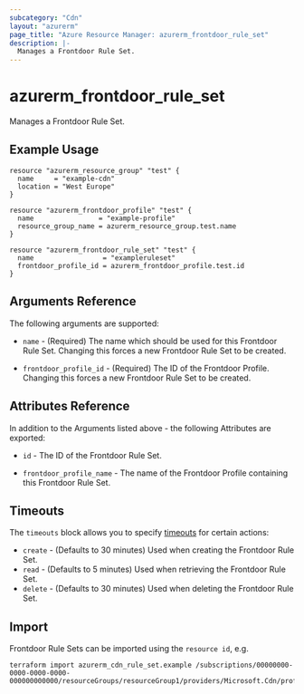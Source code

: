 ```yaml
---
subcategory: "Cdn"
layout: "azurerm"
page_title: "Azure Resource Manager: azurerm_frontdoor_rule_set"
description: |-
  Manages a Frontdoor Rule Set.
---
```


# azurerm_frontdoor_rule_set

Manages a Frontdoor Rule Set.

## Example Usage

```hcl
resource "azurerm_resource_group" "test" {
  name     = "example-cdn"
  location = "West Europe"
}

resource "azurerm_frontdoor_profile" "test" {
  name                = "example-profile"
  resource_group_name = azurerm_resource_group.test.name
}

resource "azurerm_frontdoor_rule_set" "test" {
  name                 = "exampleruleset"
  frontdoor_profile_id = azurerm_frontdoor_profile.test.id
}
```

## Arguments Reference

The following arguments are supported:

* `name` - (Required) The name which should be used for this Frontdoor Rule Set. Changing this forces a new Frontdoor Rule Set to be created.

* `frontdoor_profile_id` - (Required) The ID of the Frontdoor Profile. Changing this forces a new Frontdoor Rule Set to be created.

## Attributes Reference

In addition to the Arguments listed above - the following Attributes are exported:

* `id` - The ID of the Frontdoor Rule Set.

* `frontdoor_profile_name` - The name of the Frontdoor Profile containing this Frontdoor Rule Set.

## Timeouts

The `timeouts` block allows you to specify [timeouts](https://www.terraform.io/docs/configuration/resources.html#timeouts) for certain actions:

* `create` - (Defaults to 30 minutes) Used when creating the Frontdoor Rule Set.
* `read` - (Defaults to 5 minutes) Used when retrieving the Frontdoor Rule Set.
* `delete` - (Defaults to 30 minutes) Used when deleting the Frontdoor Rule Set.

## Import

Frontdoor Rule Sets can be imported using the `resource id`, e.g.

```shell
terraform import azurerm_cdn_rule_set.example /subscriptions/00000000-0000-0000-0000-000000000000/resourceGroups/resourceGroup1/providers/Microsoft.Cdn/profiles/profile1/ruleSets/ruleSet1
```
